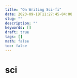 ```yaml
---
title: "On Writing Sci-fi"
date: 2023-09-18T11:27:45-04:00
slug: ""
description: ""
keywords: []
draft: true
tags: []
math: false
toc: false
---
```

# sci